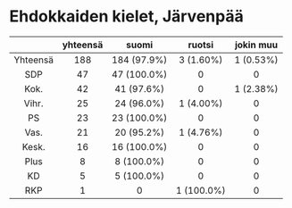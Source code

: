 # Ehdokkaiden kielet, Järvenpää

| |yhteensä|suomi|ruotsi|jokin muu|
|:---:|:---:|:---:|:---:|:---:|
|Yhteensä|188|184 (97.9%)|3 (1.60%)|1 (0.53%)|
|SDP|47|47 (100.0%)|0|0|
|Kok.|42|41 (97.6%)|0|1 (2.38%)|
|Vihr.|25|24 (96.0%)|1 (4.00%)|0|
|PS|23|23 (100.0%)|0|0|
|Vas.|21|20 (95.2%)|1 (4.76%)|0|
|Kesk.|16|16 (100.0%)|0|0|
|Plus|8|8 (100.0%)|0|0|
|KD|5|5 (100.0%)|0|0|
|RKP|1|0|1 (100.0%)|0|

